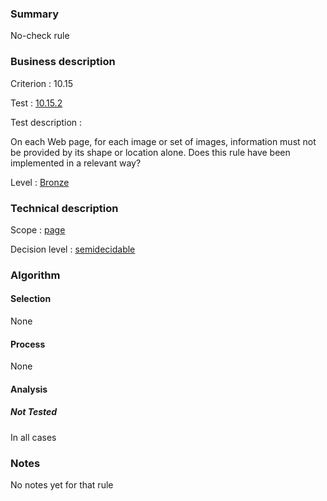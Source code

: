 ### Summary

No-check rule

### Business description

Criterion : 10.15

Test : [10.15.2](http://www.accessiweb.org/index.php/accessiweb-22-english-version.html#test-10-15-2)

Test description :

On each Web page, for each image or set of images, information must not
be provided by its shape or location alone. Does this rule have been
implemented in a relevant way?

Level : [Bronze](/en/category/rules-design/accessiweb-11/level/bronze)

### Technical description

Scope : [page](/en/category/rules-design/accessiweb-11/scope/page)

Decision level :
[semidecidable](/en/category/rules-design/accessiweb-11/decision-level/semidecidable)

### Algorithm

#### Selection

None

#### Process

None

#### Analysis

##### Not Tested

In all cases

### Notes

No notes yet for that rule
